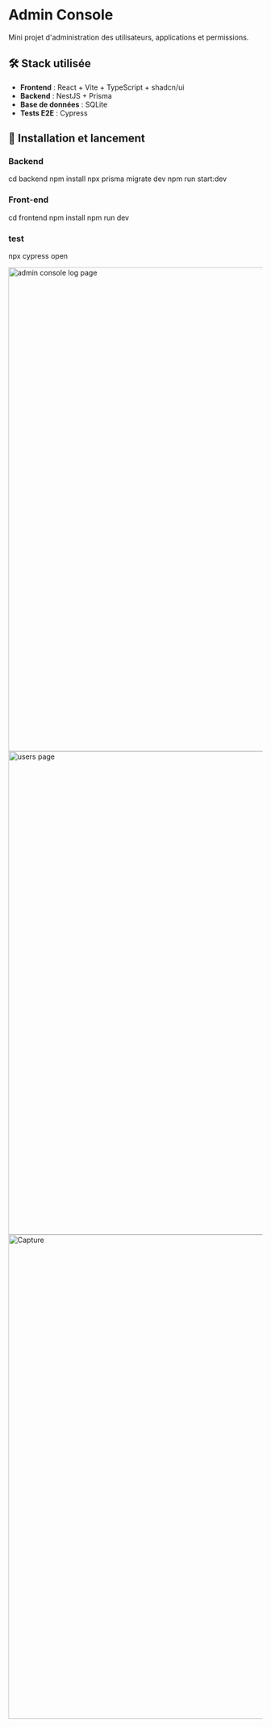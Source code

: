 # Admin Console

Mini projet d'administration des utilisateurs, applications et permissions.

## 🛠 Stack utilisée

- **Frontend** : React + Vite + TypeScript + shadcn/ui
- **Backend** : NestJS + Prisma
- **Base de données** : SQLite 
- **Tests E2E** : Cypress

## 🚀 Installation et lancement

### Backend

cd backend
npm install
npx prisma migrate dev
npm run start:dev

### Front-end

cd frontend
npm install
npm run dev

### test

npx cypress open


<img width="958" alt="admin console log page" src="https://github.com/user-attachments/assets/ad629f60-19f5-424d-92c9-41aa2f5cd54a" />
<img width="957" alt="users page" src="https://github.com/user-attachments/assets/2d3550e3-9eff-4769-8b1c-456977723ff8" />
<img width="959" alt="Capture" src="https://github.com/user-attachments/assets/186bbb33-2a59-4ea8-989e-1c3244475488" />


